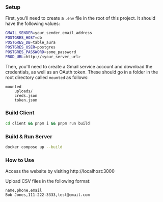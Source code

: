 ### Setup

First, you'll need to create a `.env` file in the root of this project. It should have the following values:

```bash
GMAIL_SENDER=your_sender_email_address
POSTGRES_HOST=db
POSTGRES_DB=table_aura
POSTGRES_USER=postgres
POSTGRES_PASSWORD=some_password
PROD_URL=http://<your_server_url>
```

Then, you'll need to create a Gmail service account and download the credentials, as well as an OAuth token. These should go in a folder in the root directory called `mounted` as follows:

```
mounted
    uploads/
    creds.json
    token.json
```

### Build Client

```bash
cd client && pnpm i && pnpm run build
```

### Build & Run Server

```bash
docker compose up --build
```

### How to Use

Access the website by visiting http://localhost:3000

Upload CSV files in the following format:

```
name,phone,email
Bob Jones,111-222-3333,test@email.com
```
